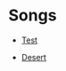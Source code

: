 # Songs

- [Test](https://www.beepbox.co/#9n31sbk0l00e03t1Ua7g0fj07r1i0o432T0v1u10f0qg01d04w2h0E0T0v1u11f0qg01d04w1h0E0T0v2u10f0qg01d04w2h0E0T2v4u15f10w4qw02d03w0E0b4z800000000h8g000000018O000000004h400000000p22kFHZ94arnO4WuCLSV4e41Q_6J4649Q-QubxefjhUs1jjjjjjjjefAo2CCCCCCCA2CzMN7ihMN7khR4t97ihOh7G4sChMF7khR4t97ihO97wx7qhMp7khR4t97ihO962Czc4t17mhQAt17ghQAt960)

- [Desert](https://www.beepbox.co/#9n41sbk0l00e03t1Ua7g0fj07r1i0o4323T1v1u35f0qwx10l611d08A6F0B0Q05c0Pa660E2bi626T3v1ud6f10tcq0x11p61d13SU0010508whhaa9hE2c0612T1v1u3af0qwx10p511d08A9F4B0Q07e0Pc436E3b662663cT1v0ud0f10t5q011d23A0F3B7Q0201Pf431E26327jT4v1uf0f0q011z6666ji8k8k3jSBKSJJAArriiiiii07JCABrzrrrrrrr00YrkqHrsrrrrjr005zrAqzrjzrrqr1jRjrqGGrrzsrsA099ijrABJJJIAzrrtirqrqjqixzsrAjrqjiqaqqysttAJqjikikrizrHtBJJAzArzrIsRCITKSS099ijrAJS____Qg99habbCAYrDzh00E0b4x8i4w00000i4x8i0000018i4x800000000i000000000000000000p22AFE-x7khOp7ihM178AtF7ihU8hQAsyhR4tx7jihSBU5d7Q8UaIzFbWyeCl8Wi_9ye2B2eALI8Xieg8XOc2CLU71FE-c6efOwU-2wbiY2CLXitdapseFdBYAqqfyChO8zAye68XiddvWsu1jhA2eQzF8WieAzF8WieAz00)